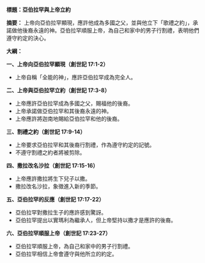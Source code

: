 **標題：亞伯拉罕與上帝立約**

**摘要：**
上帝向亞伯拉罕顯現，應許他成為多國之父，並與他立下「歌禮之約」，承諾做他後裔永遠的神。亞伯拉罕順服上帝，為自己和家中的男子行割禮，表明他們遵守約定的決心。

**大綱：**

**一、上帝向亞伯拉罕顯現（創世記 17:1-2）**
* 上帝自稱「全能的神」，應許亞伯拉罕成為完全人。

**二、上帝與亞伯拉罕立約（創世記 17:3-8）**
* 上帝應許亞伯拉罕成為多國之父，賜福他的後裔。
* 上帝承諾做亞伯拉罕和其後裔永遠的神。
* 上帝應許將迦南地賜給亞伯拉罕和他的後裔。

**三、割禮之約（創世記 17:9-14）**
* 上帝要求亞伯拉罕和其後裔行割禮，作為遵守約定的記號。
* 不遵守割禮之約者將被剪除。

**四、撒拉改名沙拉（創世記 17:15-16）**
* 上帝應許撒拉將生下兒子以撒。
* 撒拉改名沙拉，象徵進入新的季節。

**五、亞伯拉罕的反應（創世記 17:17-22）**
* 亞伯拉罕對撒拉生子的應許感到驚訝。
* 亞伯拉罕提出以實瑪利為繼承人，但上帝堅持以撒才是應許的後裔。

**六、亞伯拉罕順服上帝（創世記 17:23-27）**
* 亞伯拉罕順服上帝，為自己和家中的男子行割禮。
* 亞伯拉罕相信上帝會遵守與他所立的約定。
